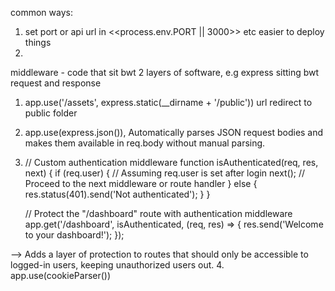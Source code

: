 common ways:
1. set port or api url in <<process.env.PORT || 3000>> etc easier to deploy things
2. 

middleware - code that sit bwt 2 layers of software, e.g express sitting bwt request and response
1. app.use('/assets', express.static(__dirname + '/public')) url redirect to public folder
2. app.use(express.json()),  Automatically parses JSON request bodies and makes them available in req.body without manual parsing.
3. // Custom authentication middleware
    function isAuthenticated(req, res, next) {
        if (req.user) { // Assuming req.user is set after login
            next(); // Proceed to the next middleware or route handler
        } else {
            res.status(401).send('Not authenticated');
        }
    }

    // Protect the "/dashboard" route with authentication middleware
    app.get('/dashboard', isAuthenticated, (req, res) => {
        res.send('Welcome to your dashboard!');
    });

--> Adds a layer of protection to routes that should only be accessible to logged-in users, keeping unauthorized users out.
4. app.use(cookieParser())